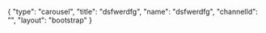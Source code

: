 {
    "type": "carousel",
    "title": "dsfwerdfg",
    "name": "dsfwerdfg",
    "channelId": "",
    "layout": "bootstrap"
}